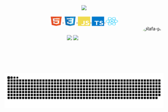 <div align="center">
  <a href="https://github.com/SabinoHenrique">
  <img height="180em" src="https://github-readme-stats.vercel.app/api?username=SabinoHenrique&show_icons=true&theme=dark&include_all_commits=true&count_private=true"/>
</div>
  <div align="center" style="display: inline_block"><br>
  <img align="center" alt="Rafa-HTML" height="30" width="40" src="https://raw.githubusercontent.com/devicons/devicon/master/icons/html5/html5-original.svg">
  <img align="center" alt="Rafa-CSS" height="30" width="40" src="https://raw.githubusercontent.com/devicons/devicon/master/icons/css3/css3-original.svg">
  <img align="center" alt="Rafa-Js" height="30" width="40" src="https://raw.githubusercontent.com/devicons/devicon/master/icons/javascript/javascript-plain.svg">
  <img align="center" alt="Rafa-Ts" height="30" width="40" src="https://raw.githubusercontent.com/devicons/devicon/master/icons/typescript/typescript-plain.svg">
  <img align="center" alt="Rafa-React" height="30" width="40" src="https://raw.githubusercontent.com/devicons/devicon/master/icons/react/react-original.svg">
</div>
  <div>   
    <img align="right" alt="Rafa-pic" height="150" style="border-radius:50px;" src="https://media.giphy.com/media/4bWGjBbhQpmQVu1Tzs/giphy.gif">
  </div>
  
  ##
  
<div align="center"> 
  <a href="https://www.linkedin.com/in/henrique-sabino-834078226" target="_blank"><img src="https://img.shields.io/badge/-LinkedIn-%230077B5?style=for-the-badge&logo=linkedin&logoColor=white" target="_blank"></a> 
  <a href="https://instagram.com/sabino_on" target="_blank"><img src="https://img.shields.io/badge/-Instagram-%23E4405F?style=for-the-badge&logo=instagram&logoColor=white" target="_blank"></a>
 
  ![Snake animation](https://github.com/SabinoHenrique/SabinoHenrique/blob/output/github-contribution-grid-snake.svg)
 
</div>
